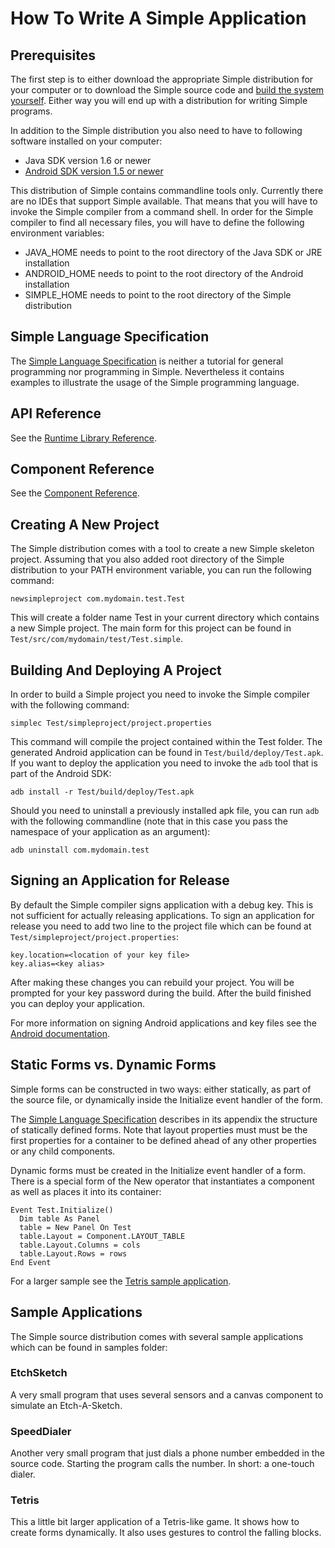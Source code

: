# How To Write A Simple Application #

## Prerequisites ##

The first step is to either download the appropriate Simple distribution for your computer or to download the Simple source code and [build the system yourself](HowToBuildTheSimpleCompiler.md). Either way you will end up with a distribution for writing Simple programs.

In addition to the Simple distribution you also need to have to following software installed on your computer:

  * Java SDK version 1.6 or newer
  * [Android SDK version 1.5 or newer](http://developer.android.com/sdk/1.5_r3/index.html)

This distribution of Simple contains commandline tools only. Currently there are no IDEs that support Simple available. That means that you will have to invoke the Simple compiler from a command shell. In order for the Simple compiler to find all necessary files, you will have to define the following environment variables:

  * JAVA\_HOME needs to point to the root directory of the Java SDK or JRE installation
  * ANDROID\_HOME needs to point to the root directory of the Android installation
  * SIMPLE\_HOME needs to point to the root directory of the Simple distribution

## Simple Language Specification ##

The [Simple Language Specification](http://simple.googlecode.com/files/Simple_Language_Definition.pdf) is neither a tutorial for general programming nor programming in Simple. Nevertheless it contains examples to illustrate the usage of the Simple programming language.

## API Reference ##

See the [Runtime Library Reference](RuntimeLibraryReference.md).

## Component Reference ##

See the [Component Reference](ComponentReference.md).

## Creating A New Project ##

The Simple distribution comes with a tool to create a new Simple skeleton project. Assuming that you also added root directory of the Simple distribution to your PATH environment variable, you can run the following command:

```
newsimpleproject com.mydomain.test.Test
```

This will create a folder name Test in your current directory which contains a new Simple project. The main form for this project can be found in `Test/src/com/mydomain/test/Test.simple`.

## Building And Deploying A Project ##

In order to build a Simple project you need to invoke the Simple compiler with the following command:

```
simplec Test/simpleproject/project.properties
```

This command will compile the project contained within the Test folder. The generated Android application can be found in `Test/build/deploy/Test.apk`. If you want to deploy the application you need to invoke the `adb` tool that is part of the Android SDK:

```
adb install -r Test/build/deploy/Test.apk
```

Should you need to uninstall a previously installed apk file, you can run `adb` with the following commandline (note that in this case you pass the namespace of your application as an argument):

```
adb uninstall com.mydomain.test
```

## Signing an Application for Release ##

By default the Simple compiler signs application with a debug key. This is not sufficient for actually releasing applications. To sign an application for release you need to add two line to the project file which can be found at `Test/simpleproject/project.properties`:

```
key.location=<location of your key file>
key.alias=<key alias>
```

After making these changes you can rebuild your project. You will be prompted for your key password during the build. After the build finished you can deploy your application.

For more information on signing Android applications and key files see the [Android documentation](http://developer.android.com/guide/publishing/app-signing.html).

## Static Forms vs. Dynamic Forms ##

Simple forms can be constructed in two ways: either statically, as part of the source file, or dynamically inside the Initialize event handler of the form.

The [Simple Language Specification](http://simple.googlecode.com/files/Simple_Language_Definition.pdf) describes in its appendix the structure of statically defined forms. Note that layout properties must must be the first properties for a container to be defined ahead of any other properties or any child components.

Dynamic forms must be created in the Initialize event handler of a form. There is a special form of the New operator that instantiates a component as well as places it into its container:

```
Event Test.Initialize()
  Dim table As Panel
  table = New Panel On Test
  table.Layout = Component.LAYOUT_TABLE
  table.Layout.Columns = cols
  table.Layout.Rows = rows
End Event
```

For a larger sample see the [Tetris sample application](HowToWriteASimpleApplication#Tetris.md).

## Sample Applications ##

The Simple source distribution comes with several sample applications which can be found in samples folder:

### EtchSketch ###

A very small program that uses several sensors and a canvas component to simulate an Etch-A-Sketch.

### SpeedDialer ###

Another very small program that just dials a phone number embedded in the source code. Starting the program calls the number. In short: a one-touch dialer.

### Tetris ###

This a little bit larger application of a Tetris-like game. It shows how to create forms dynamically. It also uses gestures to control the falling blocks.